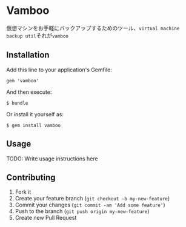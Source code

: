 # Vamboo

仮想マシンをお手軽にバックアップするためのツール、`virtual machine backup util`それが`vamboo`

## Installation

Add this line to your application's Gemfile:

    gem 'vamboo'

And then execute:

    $ bundle

Or install it yourself as:

    $ gem install vamboo

## Usage

TODO: Write usage instructions here

## Contributing

1. Fork it
2. Create your feature branch (`git checkout -b my-new-feature`)
3. Commit your changes (`git commit -am 'Add some feature'`)
4. Push to the branch (`git push origin my-new-feature`)
5. Create new Pull Request
